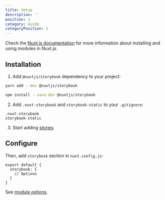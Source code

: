 ```yaml
---
title: Setup
description: ''
position: 1
category: Guide
categoryPosition: 2
---
```


Check the [Nuxt.js documentation](https://nuxtjs.org/api/configuration-modules#the-modules-property) for more information about installing and using modules in Nuxt.js.

## Installation


1. Add `@nuxtjs/storybook` dependency to your project:

<code-group>
  <code-block label="Yarn" active>

  ```bash
  yarn add --dev @nuxtjs/storybook
  ```

  </code-block>
  <code-block label="NPM">

  ```bash
  npm install --save-dev @nuxtjs/storybook
  ```

  </code-block>
</code-group>


2. Add `.nuxt-storybook` and `storybook-static` to your `.gitignore`:

```bash[]{.gitignore}
.nuxt-storybook
storybook-static
```

3. Start adding [stories](/usage)

## Configure

Then, add `storybook` section in `nuxt.config.js`:

```js[nuxt.config.js]
export default {
  storybook: {
    // Options
  }
}
```

See [module options](/options).
